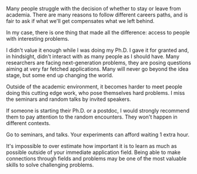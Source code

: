 Many people struggle with the decision of whether to stay or leave from academia. There are many reasons to follow different careers paths, and is fair to ask if what we'll get compensates what we left behind. 

In my case, there is one thing that made all the difference: access to people with interesting problems. 

I didn't value it enough while I was doing my Ph.D. I gave it for granted and, in hindsight, didn't interact with as many people as I should have. Many researchers are facing next-generation problems, they are posing questions aiming at very far fetched applications. Many will never go beyond the idea stage, but some end up changing the world. 

Outside of the academic environment, it becomes harder to meet people doing this cutting edge work, who pose themselves hard problems. I miss the seminars and random talks by invited speakers. 

If someone is starting their Ph.D. or a postdoc, I would strongly recommend them to pay attention to the random encounters. They won't happen in different contexts. 

Go to seminars, and talks. Your experiments can afford waiting 1 extra hour. 

It's impossible to over estimate how important it is to learn as much as possible outside of your immediate application field. Being able to make connections through fields and problems may be one of the most valuable skills to solve challenging problems. 